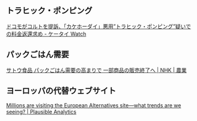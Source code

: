 ## トラヒック・ポンピング

[ドコモがコルトを提訴、「カケホーダイ」悪用”トラヒック・ポンピング”疑いでの料金返還求め - ケータイ Watch](https://k-tai.watch.impress.co.jp/docs/news/1672400.html)

## パックごはん需要

[サトウ食品 パックごはん需要の高まりで 一部商品の販売終了へ | NHK | 農業](https://www3.nhk.or.jp/news/html/20250324/k10014759201000.html)

## ヨーロッパの代替ウェブサイト

[Millions are visiting the European Alternatives site––what trends are we seeing? | Plausible Analytics](https://plausible.io/blog/european-alternatives-trends-privacy-tech)
